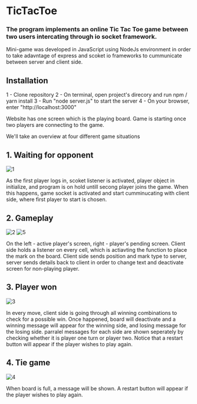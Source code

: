 # TicTacToe

### The program implements an online Tic Tac Toe game between two users intercating through io socket framework.
Mini-game was developed in JavaScript using NodeJs environment in order to take adavntage of express and scoket io frameworks to cummunicate between server and client side.

## Installation 
1 - Clone repository
2 - On terminal, open project's direcory and run npm / yarn install
3 - Run "node server.js" to start the server
4 - On your browser, enter "http://localhost:3000" 

Website has one screen which is the playing board. Game is starting once two players are connecting to the game.

We'll take an overview at four different game situations

## 1. Waiting for opponent <br/>
![1](https://user-images.githubusercontent.com/72853162/130331596-aac222d5-c657-49b2-8e6c-749b322960c4.JPG)


As the first player logs in, scoket listener is activated, player object in initialize, and program is on hold untill secong player joins the game.
When this happens, game socket is activated and start cumminucating with client side, where first player to start is chosen.

## 2. Gameplay <br/>
![2](https://user-images.githubusercontent.com/72853162/130331600-f5917f44-66cf-45af-8ac7-058d19ddcfb0.JPG)
![5](https://user-images.githubusercontent.com/72853162/130331605-6fd2e222-1a37-4cbc-beb4-35823a6e5bf2.JPG)


On the left - active player's screen, right - player's pending screen.
Client side holds a listener on every cell, which is actiavting the function to place the mark on the board. 
Client side sends position and mark type to server, server sends details back to client in order to change text and deactivate screen for non-playing player.
 
## 3. Player won <br/>
![3](https://user-images.githubusercontent.com/72853162/130331613-5a2294a0-e533-4de4-b28d-fd6617c82b80.JPG)


In every move, client side is going through all winning combinations to check for a possible win.
Once happened, board will deactivate and a winning message will appear for the winning side, and losing message for the losing side.
parralel messages for each side are shown seperately by checking whether it is player one turn or player two.
Notice that a restart button will appear if the player wishes to play again.
 
## 4. Tie game <br/>
![4](https://user-images.githubusercontent.com/72853162/130331615-44d1b407-86e7-4141-a0dc-5c4f751b3ade.JPG)


When board is full, a message will be shown. A restart button will appear if the player wishes to play again.


